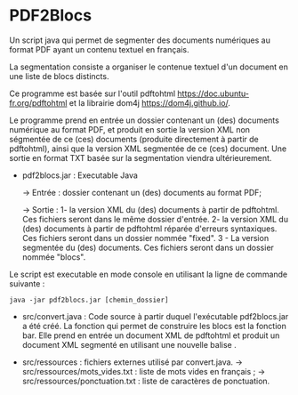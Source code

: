 # PDF2Blocs

Un script java qui permet de segmenter des documents numériques au format PDF ayant un contenu textuel en français.

La segmentation consiste a organiser le contenue textuel d'un document en une liste de blocs distincts.

Ce programme est basée sur l'outil pdftohtml https://doc.ubuntu-fr.org/pdftohtml et la librairie dom4j https://dom4j.github.io/. 


Le programme prend en entrée un dossier contenant un (des) documents numérique au format PDF, et produit en sortie la version XML non ségmentée de ce (ces) documents (produite directement à partir de pdftohtml), ainsi que la version XML segmentée de ce (ces) document. Une sortie en format TXT basée sur la segmentation viendra ultérieurement.



- pdf2blocs.jar : Executable Java

	-> Entrée : dossier contenant un (des) documents au format PDF;
	
	-> Sortie : 1- la version XML du (des) documents à partir de pdftohtml. Ces fichiers seront dans le même dossier d'entrée. 2- la version XML du (des) documents à partir de pdftohtml réparée d'erreurs syntaxiques. Ces fichiers seront dans un dossier nommée "fixed". 3 - La version segmentée du (des) documents. Ces fichiers seront dans un dossier nommée "blocs".

Le script est executable en mode console en utilisant la ligne de commande suivante : 

```
java -jar pdf2blocs.jar [chemin_dossier] 

```

- src/convert.java : Code source à partir duquel l'exécutable pdf2blocs.jar a été créé.
La fonction qui permet de construire les blocs est la fonction bar. Elle prend en entrée un document XML de pdftohtml et produit un document XML segmenté en utilisant une nouvelle balise <bloc>.

- src/ressources : fichiers externes utilisé par convert.java. 
	-> src/ressources/mots_vides.txt : liste de mots vides en français ;
	-> src/ressources/ponctuation.txt : liste de caractères de ponctuation.
